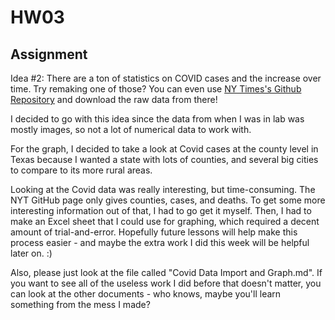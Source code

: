 # HW03
## Assignment


Idea #2: There are a ton of statistics on COVID cases and the increase over time. Try remaking one of those? You can even use [NY Times's Github Repository](https://github.com/nytimes/covid-19-data) and download the raw data from there!

I decided to go with this idea since the data from when I was in lab was mostly images, so not a lot of numerical data to work with.

For the graph, I decided to take a look at Covid cases at the county level in Texas because I wanted a state with lots of counties, and several big cities to compare to its more rural areas.

Looking at the Covid data was really interesting, but time-consuming. The NYT GitHub page only gives counties, cases, and deaths. To get some more interesting information out of that, I had to go get it myself. Then, I had to make an Excel sheet that I could use for graphing, which required a decent amount of trial-and-error. Hopefully future lessons will help make this process easier - and maybe the extra work I did this week will be helpful later on. :)


Also, please just look at the file called "Covid Data Import and Graph.md". If you want to see all of the useless work I did before that doesn't matter, you can look at the other documents - who knows, maybe you'll learn something from the mess I made?